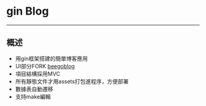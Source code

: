 # **gin Blog**
---
## 概述
- 用gin框架搭建的簡單博客應用
- UI部分FORK [beegoblog](https://github.com/lock-upme/beegoblog)
- 項目結構採用MVC
- 所有靜態文件才用assets打包進程序，方便部署
- 數據表自動遷移
- 支持make編輯
